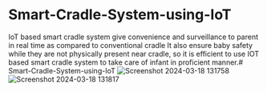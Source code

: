 # Smart-Cradle-System-using-IoT
IoT based smart cradle system give convenience and surveillance to parent in real time as compared to conventional cradle It also ensure baby safety while they are not physically present near cradle, so it is efficient to use IOT based smart cradle system to take care of infant in proficient manner.# Smart-Cradle-System-using-IoT
![Screenshot 2024-03-18 131758](https://github.com/AbhiVandana1/Smart-Cradle-System-using-IoT/assets/139359592/4c117a2c-7ad9-48b6-9f0c-6acd0991ac6d)
![Screenshot 2024-03-18 131817](https://github.com/AbhiVandana1/Smart-Cradle-System-using-IoT/assets/139359592/6f5e7114-1357-46a3-84d1-56ad3fa5be1a)
